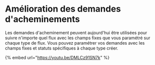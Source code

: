 # Amélioration des demandes d'acheminements

Les demandes d'acheminement peuvent aujourd'hui être utilisées pour suivre n'importe quel flux avec les champs fixes que vous paramétré sur chaque type de flux. Vous pouvez paramétrer vos demandes avec les champs fixes et statuts spécifiques à chaque type créer.&#x20;

{% embed url="https://youtu.be/DMLCz91SN7k" %}

